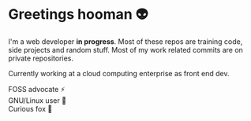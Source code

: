 # Greetings hooman 👽

I'm a web developer **in progress**. Most of these repos are training code, side projects and random stuff. Most of my work related commits are on private repositories.

Currently working at a cloud computing enterprise as front end dev.

FOSS advocate ⚡️  
GNU/Linux user 🐧  
Curious fox 🦊  